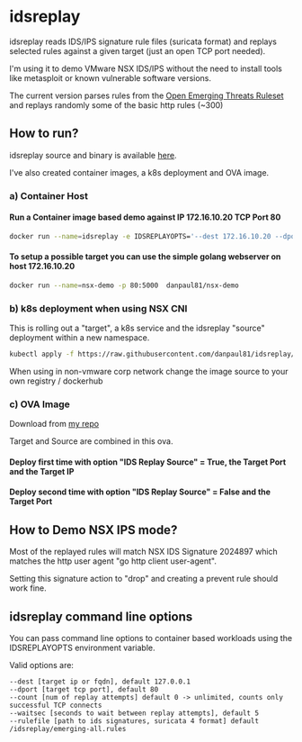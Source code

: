 # idsreplay

idsreplay reads IDS/IPS signature rule files (suricata format) and replays selected rules against a given target (just an open TCP port needed). 

I'm using it to demo VMware NSX IDS/IPS without the need to install tools like metasploit or known vulnerable software versions.


The current version parses rules from the [Open Emerging Threats Ruleset](https://rules.emergingthreats.net/open/suricata-4.0/) and replays randomly some of the basic http rules (~300)



## How to run?

idsreplay source and binary is available [here](https://github.com/danpaul81/idsreplay). 

I've also created container images, a k8s deployment and OVA image.

### a) Container Host
#### Run a Container image based demo against IP 172.16.10.20 TCP Port 80

```bash
docker run --name=idsreplay -e IDSREPLAYOPTS='--dest 172.16.10.20 --dport 80' danpaul81/idsreplay
```

#### To setup a  possible target you can use the simple golang webserver on host 172.16.10.20
```bash
docker run --name=nsx-demo -p 80:5000  danpaul81/nsx-demo
```

### b) k8s deployment when using NSX CNI
This is rolling out a "target", a k8s service and the idsreplay "source" deployment within a new namespace.
```bash
kubectl apply -f https://raw.githubusercontent.com/danpaul81/idsreplay/main/k8s-idsreplay.yaml
````
When using in non-vmware corp network  change the image source to your own registry / dockerhub

### c) OVA Image
Download from [my repo](https://github.com/danpaul81/idsparser/ova/output-vsphere-iso)

Target and Source are combined in this ova.

#### Deploy first time with option "IDS Replay Source" = True, the Target Port and the Target IP

#### Deploy second time with option "IDS Replay Source" = False and the Target Port

## How to Demo NSX IPS mode?
Most of the replayed rules will match NSX IDS Signature 2024897 which matches the http user agent "go http client user-agent". 

Setting this signature action to "drop" and creating a prevent rule should work fine.

## idsreplay command line options
You can pass command line options to container based workloads using the IDSREPLAYOPTS environment variable. 

Valid options are:
```
--dest [target ip or fqdn], default 127.0.0.1
--dport [target tcp port], default 80
--count [num of replay attempts] default 0 -> unlimited, counts only successful TCP connects
--waitsec [seconds to wait between replay attempts], default 5
--rulefile [path to ids signatures, suricata 4 format] default /idsreplay/emerging-all.rules
```

